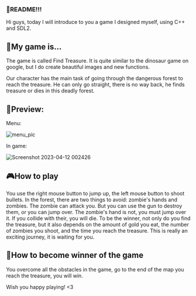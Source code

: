 ### 👋README!!!

Hi guys, today I will introduce to you a game I designed myself, using C++ and SDL2. 
## 🥲My game is...
The game is called Find Treasure. 
It is quite similar to the dinosaur game on google, but I do create beautiful images and new functions.

Our character has the main task of going through the dangerous forest to reach the treasure. He can only go straight, there is no way back, he finds treasure or dies in this deadly forest. 
## 🫣Preview:
Menu:

![menu_pic](https://user-images.githubusercontent.com/125586608/235335822-71bb58a2-b3dc-4958-96f0-e5e870f89b88.png)

In game:

![Screenshot 2023-04-12 002426](https://user-images.githubusercontent.com/125586608/231241399-61dc5733-6f38-4eef-83c4-f64a5e5d84c1.png)


## 🎮How to play
You use the right mouse button to jump up, the left mouse button to shoot bullets. In the forest, there are two things to avoid: zombie's hands and zombies. The zombie can attack you. But you can use the gun to destroy them, or you can jump over. The zombie's hand is not, you must jump over it. If you collide with their, you will die. 
To be the winner, not only do you find the treasure, but it also depends on the amount of gold you eat, the number of zombies you shoot, and the time you reach the treasure. This is really an exciting journey, it is waiting for you.
## 🧮How to become winner of the game
You overcome all the obstacles in the game, go to the end of the map you reach the treasure, you will win.

Wish you happy playing! <3
